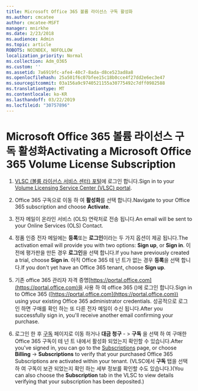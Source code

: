 ```yaml
---
title: Microsoft Office 365 볼륨 라이선스 구독 활성화
ms.author: cmcatee
author: cmcatee-MSFT
manager: mnirkhe
ms.date: 2/23/2018
ms.audience: Admin
ms.topic: article
ROBOTS: NOINDEX, NOFOLLOW
localization_priority: Normal
ms.collection: Adm_O365
ms.custom: ''
ms.assetid: 7a6919fc-afe4-40c7-8ada-d8ce523ad8a8
ms.openlocfilehash: 25a501f6c07bfee15c18b0cce4f27dd2e6ec3e47
ms.sourcegitcommit: 03a156a9c9740521155a30775492c7dff0982588
ms.translationtype: MT
ms.contentlocale: ko-KR
ms.lasthandoff: 03/22/2019
ms.locfileid: "30757896"
---
```

# <a name="activating-a-microsoft-office-365-volume-license-subscription"></a><span data-ttu-id="a95d2-102">Microsoft Office 365 볼륨 라이선스 구독 활성화</span><span class="sxs-lookup"><span data-stu-id="a95d2-102">Activating a Microsoft Office 365 Volume License Subscription</span></span>

1. <span data-ttu-id="a95d2-103">[VLSC (볼륨 라이선스 서비스 센터) 포털](http://go.microsoft.com/fwlink/p/?LinkId=329762)에 로그인 합니다.</span><span class="sxs-lookup"><span data-stu-id="a95d2-103">Sign in to your [Volume Licensing Service Center (VLSC) portal](http://go.microsoft.com/fwlink/p/?LinkId=329762).</span></span>
    
2. <span data-ttu-id="a95d2-104">Office 365 구독으로 이동 하 여 **활성화**를 선택 합니다.</span><span class="sxs-lookup"><span data-stu-id="a95d2-104">Navigate to your Office 365 subscription and choose **Activate**.</span></span>
    
3. <span data-ttu-id="a95d2-105">전자 메일이 온라인 서비스 (OLS) 연락처로 전송 됩니다.</span><span class="sxs-lookup"><span data-stu-id="a95d2-105">An email will be sent to your Online Services (OLS) Contact.</span></span>
    
4. <span data-ttu-id="a95d2-106">정품 인증 전자 메일에는 **등록**또는 **로그인**이라는 두 가지 옵션이 제공 됩니다.</span><span class="sxs-lookup"><span data-stu-id="a95d2-106">The activation email will provide you with two options: **Sign up**, or **Sign in**.</span></span> <span data-ttu-id="a95d2-107">이전에 평가판을 만든 경우 **로그인**을 선택 합니다.</span><span class="sxs-lookup"><span data-stu-id="a95d2-107">If you have previously created a trial, choose **Sign in**.</span></span> <span data-ttu-id="a95d2-108">아직 Office 365 테 넌 트가 없는 경우 **등록**을 선택 합니다.</span><span class="sxs-lookup"><span data-stu-id="a95d2-108">If you don't yet have an Office 365 tenant, choose **Sign up**.</span></span>
    
5. <span data-ttu-id="a95d2-109">기존 office 365 관리자 자격 증명[https://portal.office.com](https://portal.office.com)을 사용 하 여 office 365 ()에 로그인 합니다.</span><span class="sxs-lookup"><span data-stu-id="a95d2-109">Sign in to Office 365 ([https://portal.office.com](https://portal.office.com)) using your existing Office 365 administrator credentials.</span></span> <span data-ttu-id="a95d2-110">성공적으로 로그인 하면 구매를 확인 하는 또 다른 전자 메일이 수신 됩니다.</span><span class="sxs-lookup"><span data-stu-id="a95d2-110">After you successfully sign in, you'll receive another email confirming your purchase.</span></span>
    
6. <span data-ttu-id="a95d2-111">로그인 한 후 [구독](https://go.microsoft.com/fwlink/p/?linkid=842054) 페이지로 이동 하거나 **대금 청구**  - \> **구독** 을 선택 하 여 구매한 Office 365 구독이 테 넌 트 내에서 활성화 되었는지 확인할 수 있습니다.</span><span class="sxs-lookup"><span data-stu-id="a95d2-111">After you've signed in, you can go to the [Subscriptions](https://go.microsoft.com/fwlink/p/?linkid=842054) page, or choose **Billing** -\> **Subscriptions** to verify that your purchased Office 365 Subscriptions are activated within your tenant.</span></span> <span data-ttu-id="a95d2-112">(VLSC에서 **구독** 탭을 선택 하 여 구독이 보관 되었는지 확인 하는 세부 정보를 확인할 수도 있습니다.)</span><span class="sxs-lookup"><span data-stu-id="a95d2-112">(You can also choose the **Subscription** tab in the VLSC to view details verifying that your subscription has been deposited.)</span></span> 
    

